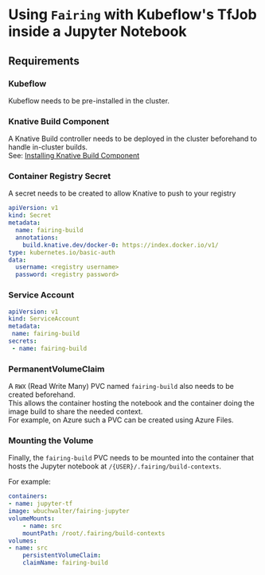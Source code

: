 # Using `Fairing` with Kubeflow's TfJob inside a Jupyter Notebook

## Requirements

### Kubeflow

Kubeflow needs to be pre-installed in the cluster.

### Knative Build Component
A Knative Build controller needs to be deployed in the cluster beforehand to handle in-cluster builds.  
See: [Installing Knative Build Component](https://github.com/knative/docs/blob/master/build/installing-build-component.md)


### Container Registry Secret

A secret needs to be created to allow Knative to push to your registry

```yaml
apiVersion: v1
kind: Secret
metadata:
  name: fairing-build
  annotations:
    build.knative.dev/docker-0: https://index.docker.io/v1/
type: kubernetes.io/basic-auth
data:
  username: <registry username>
  password: <registry password>
```

### Service Account

 ```yaml
apiVersion: v1
kind: ServiceAccount
metadata:
  name: fairing-build
secrets:
  - name: fairing-build
```

### PermanentVolumeClaim

A `RWX` (Read Write Many) PVC named `fairing-build` also needs to be created beforehand.  
This allows the container hosting the notebook and the container doing the image build to share the needed context.  
For example, on Azure such a PVC can be created using Azure Files. 


### Mounting the Volume

Finally, the `fairing-build` PVC needs to be mounted into the container that hosts the Jupyter notebook at `/{USER}/.fairing/build-contexts`.

For example:

```yaml
containers:
- name: jupyter-tf
image: wbuchwalter/fairing-jupyter
volumeMounts:
    - name: src
    mountPath: /root/.fairing/build-contexts
volumes:
- name: src
    persistentVolumeClaim:
    claimName: fairing-build
```
